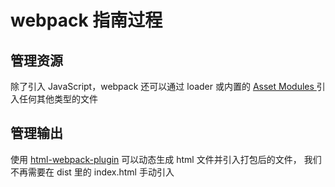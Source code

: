 # webpack 指南过程

## 管理资源

除了引入 JavaScript，webpack 还可以通过 loader 或内置的 <a href="https://webpack.docschina.org/guides/asset-modules/">Asset Modules </a>引入任何其他类型的文件

## 管理输出

使用 <a href="https://webpack.docschina.org/plugins/html-webpack-plugin/">html-webpack-plugin</a> 可以动态生成 html 文件并引入打包后的文件， 我们不再需要在 dist 里的 index.html 手动引入
